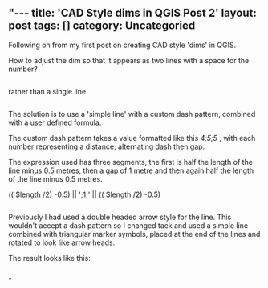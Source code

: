 "---
title: 'CAD Style dims in QGIS Post 2'
layout: post
tags: []
category: 
Uncategoried
---

<p>Following on from my first post on creating CAD style 'dims' in QGIS.</p>



<p>How to adjust the dim so that it appears as two lines with a space for the number?</p>


<!-- wp:image {""id"":426,""sizeSlug"":""large"",""linkDestination"":""media""} -->
<figure class=""wp-block-image size-large""><a href=""https://gisdriverslicence.files.wordpress.com/2020/11/image.png""><img src=""https://gisdriverslicence.files.wordpress.com/2020/11/image.png?w=349"" alt="""" class=""wp-image-426"" /></a></figure>
<!-- /wp:image -->


<p>rather than a single line </p>


<!-- wp:image {""id"":428,""sizeSlug"":""large"",""linkDestination"":""media""} -->
<figure class=""wp-block-image size-large""><a href=""https://gisdriverslicence.files.wordpress.com/2020/11/image-1.png""><img src=""https://gisdriverslicence.files.wordpress.com/2020/11/image-1.png?w=305"" alt="""" class=""wp-image-428"" /></a></figure>
<!-- /wp:image -->


<p>The solution is to use a 'simple line' with a custom dash pattern, combined with a user defined formula.</p>



<p>The custom dash pattern takes a value formatted like this <em>4;5;5</em> , with each number representing a distance; alternating dash then gap. </p>



<p>The expression used has three segments, the first is half the length of the line minus 0.5 metres, then a gap of 1 metre and then again half the length of the line minus 0.5 metres.</p>



<p>(( $length /2) -0.5) || ';1;' || (( $length /2) -0.5)</p>


<!-- wp:image {""id"":431,""sizeSlug"":""large"",""linkDestination"":""media""} -->
<figure class=""wp-block-image size-large""><a href=""https://gisdriverslicence.files.wordpress.com/2020/11/image-3.png""><img src=""https://gisdriverslicence.files.wordpress.com/2020/11/image-3.png?w=1024"" alt="""" class=""wp-image-431"" /></a></figure>
<!-- /wp:image -->


<p>Previously I had used a double headed arrow style for the line. This wouldn't accept a dash pattern so I changed tack and used a simple line combined with triangular marker symbols, placed at the end of the lines and rotated to look like arrow heads.</p>



<p>The result looks like this:</p>


<!-- wp:image {""id"":429,""sizeSlug"":""large"",""linkDestination"":""media""} -->
<figure class=""wp-block-image size-large""><a href=""https://gisdriverslicence.files.wordpress.com/2020/11/image-2.png""><img src=""https://gisdriverslicence.files.wordpress.com/2020/11/image-2.png?w=620"" alt="""" class=""wp-image-429"" /></a></figure>
<!-- /wp:image -->"
